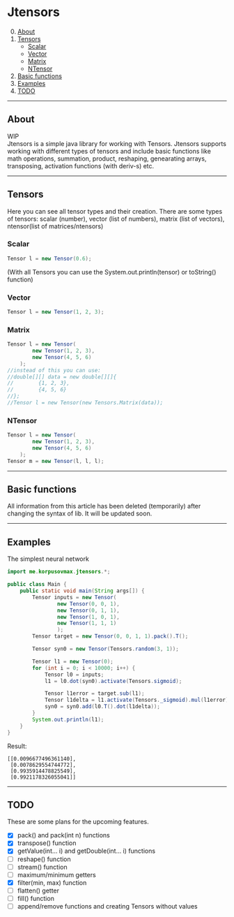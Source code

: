 # Jtensors
0. [About](#about)
1. [Tensors](#tensors)
    - [Scalar](#tensors_scalar)
    - [Vector](#tensors_vector)
    - [Matrix](#tensors_matrix)
    - [NTensor](#tensors_ntensor)
2. [Basic functions](#funcs)
3. [Examples](#examples)
4. [TODO](#todo)
____
<a name="about"></a>
## About
WIP</br>
Jtensors is a simple java library for working with Tensors. Jtensors supports working with different types of tensors and include basic functions like math operations, summation, product, reshaping, genearating arrays, transposing, activation functions (with deriv-s) etc.
____
<a name="tensors"></a>
## Tensors
Here you can see all tensor types and their creation.
There are some types of tensors: scalar (number), vector (list of numbers), matrix (list of vectors), ntensor(list of matrices/ntensors)
<a name="tensors_scalar"></a>
### Scalar
```java
Tensor l = new Tensor(0.6);
```
(With all Tensors you can use the System.out.println(tensor) or toString() function)
<a name="tensors_vector"></a>
### Vector
```java
Tensor l = new Tensor(1, 2, 3);
```
<a name="tensors_matrix"></a>
### Matrix
```java
Tensor l = new Tensor(
        new Tensor(1, 2, 3),
        new Tensor(4, 5, 6)
    );
//instead of this you can use:
//double[][] data = new double[][]{
//        {1, 2, 3},
//        {4, 5, 6}
//};
//Tensor l = new Tensor(new Tensors.Matrix(data));
```
<a name="tensors_ntensor"></a>
### NTensor
```java
Tensor l = new Tensor(
        new Tensor(1, 2, 3),
        new Tensor(4, 5, 6)
    );
Tensor m = new Tensor(l, l, l);
```
____
<a name="funcs"></a>
## Basic functions
All information from this article has been deleted (temporarily) after changing the syntax of lib. It will be updated soon.
____
<a name="examples"></a>
## Examples
The simplest neural network
```java
import me.korpusovmax.jtensors.*;

public class Main {
    public static void main(String args[]) {
        Tensor inputs = new Tensor(
                new Tensor(0, 0, 1),
                new Tensor(0, 1, 1),
                new Tensor(1, 0, 1),
                new Tensor(1, 1, 1)
                );
        Tensor target = new Tensor(0, 0, 1, 1).pack().T();

        Tensor syn0 = new Tensor(Tensors.random(3, 1));

        Tensor l1 = new Tensor(0);
        for (int i = 0; i < 10000; i++) {
            Tensor l0 = inputs;
            l1 = l0.dot(syn0).activate(Tensors.sigmoid);

            Tensor l1error = target.sub(l1);
            Tensor l1delta = l1.activate(Tensors._sigmoid).mul(l1error);
            syn0 = syn0.add(l0.T().dot(l1delta));
        }
        System.out.println(l1);
    }
}
```
Result:
```
[[0.0096677496361140],
 [0.0078629554744772],
 [0.9935914478825549],
 [0.9921178326055041]]
```
____
<a name="todo"></a>
## TODO
These are some plans for the upcoming features.
- [x] pack() and pack(int n) functions
- [x] transpose() function
- [x] getValue(int... i) and getDouble(int... i) functions
- [ ] reshape() function
- [ ] stream() function
- [ ] maximum/minimum getters
- [x] filter(min, max) function
- [ ] flatten() getter
- [ ] fill() function
- [ ] append/remove functions and creating Tensors without values
